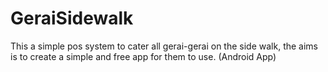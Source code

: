 # GeraiSidewalk
This a simple pos system to cater all gerai-gerai on the side walk, the aims is to create a simple and free app for them to use. (Android App)

